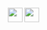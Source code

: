 <!-- ![header](https://capsule-render.vercel.app/api?type=waving&color=gradient&height=280&section=header&text=Hi%20there%20%F0%9F%91%8B&fontSize=90) -->

<!--
**hamzasdr/hamzasdr** is a ✨ _special_ ✨ repository because its `README.md` (this file) appears on your GitHub profile.

Here are some ideas to get you started:

- 🔭 I’m currently working on 
- 🌱 I’m currently learning ...
- 👯 I’m looking to collaborate on ...
- 🤔 I’m looking for help with ...
- 💬 Ask me about ...
- 📫 How to reach me: ...
- 😄 Pronouns: ...
- ⚡ Fun fact: ...
-->

<!--
<h1>About Me 📌</h1>

- 👋 I am Hamza Sadder  
- 🔭 I have 1+ years of experience working as a software engineer
- 🌱 I am currently focusing on learning DSA and System Design
- ⚡ In my free time I enjoy solving problems and learning new skills.
<br />

<h2 align="center">Quick Overview 📈</h2>
  
  <p align = "center">
 
</p>

<p align = "center">
  <img src = "https://github-readme-stats.vercel.app/api?username=hamzasdr&count_private=true&theme=dracula&hide_border=true" alt = "hamzasdr's Contribution" width = 400 >
  <img src = "https://github-readme-streak-stats.herokuapp.com?user=hamzasdr&count_private=true&theme=dracula&hide_border=true" alt = "hamzasdr's Rating" width = 400 >

</p>

<p align = "center">

 <img src = "https://github-readme-stats.vercel.app/api/top-langs?username=hamzasdr&show_icons=true&count_private=true&locale=en&layout=compact&langs_count=10&hide_border=true&bg_color=282A36&title_color=DD6387&text_color=fff&icon_color=fff" alt = "hamzasdr's Languages/Frameworks" width = 400 />
</p>

<!-- 
<br />
<h2 align="center">Visitors 👀</h2>
<div align="center" >
  <img src="https://profile-counter.glitch.me/hamzasdr/count.svg"></img>
</div>
 -->

<br /><br />

<!-- <h2 align="center">Let's Connect 😎</h2>-->
<p align="center">
  <a href = "mailto:hamzah.sadder@gmail.com"><img src = "https://img.shields.io/badge/Gmail-D14836?style=for-the-badge&logo=gmail&logoColor=white" height = 30></a>
  <a href = "https://www.linkedin.com/in/hamza-sadder/"><img src = "https://img.shields.io/badge/LinkedIn-0077B5?style=for-the-badge&logo=linkedin&logoColor=white"     height = 30></a>
 
</p>

<!-- ![footer](https://capsule-render.vercel.app/api?type=waving&color=gradient&height=150&section=footer) -->
